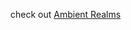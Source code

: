 check out [Ambient Realms](https://open.spotify.com/artist/3sQLJj0wL9ObxPcPtMjX12?si=gp8n81-vRY-0oul_aIJJEg)
